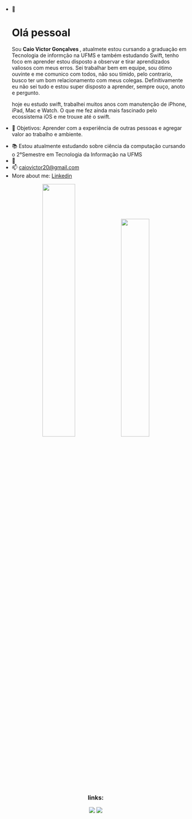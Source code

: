 - 👋 <h1> Olá pessoal</h1>
  Sou <strong>Caio Victor Gonçalves </strong>, atualmete estou cursando a graduação em Tecnologia de informção na UFMS e também estudando Swift, tenho foco em aprender estou disposto a observar e tirar aprendizados valiosos com meus erros. Sei trabalhar bem em equipe, sou ótimo ouvinte e me comunico com todos, não sou tímido, pelo contrario, busco ter um bom relacionamento com meus colegas. Definitivamente eu não sei tudo e estou super disposto a aprender, sempre ouço, anoto e pergunto.
  <p>hoje eu estudo swift, trabalhei muitos anos com manutenção de iPhone, iPad, Mac e Watch. O que me fez ainda mais fascinado pelo ecossistema iOS e me trouxe até o swift.</p>

* 🎯 Objetivos: Aprender com a experiência de outras pessoas e agregar valor ao trabalho e ambiente.

- 📚 Estou atualmente estudando sobre ciência da computação cursando o 2°Semestre em Tecnologia da Informação na UFMS
- 🌱 
- 📫 <a href="mailto:caiovictor20@gmail.com">caiovictor20@gmail.com</a> 
- More about me: <a href="https://www.linkedin.com/in/caio-gon%C3%A7alves-288745a5/">Linkedin</a>
 
<div align="center">
  <img width="42%" src="https://github-readme-stats.vercel.app/api?username=Caiof13Dev&theme=dracula">
  <img width="39%" src="https://github-readme-stats.vercel.app/api/top-langs/?username=Caiof13Dev&layout=compact&theme=dracula">
  
 <div> 
  <h3>links:</h3>
  
   
  <a href="https://www.linkedin.com/in/caio-gon%C3%A7alves-288745a5/" target="_blank"><img src="https://img.shields.io/badge/-LinkedIn-%230077B5?style=for-the-badge&logo=linkedin&logoColor=white" target="_blank"></a>
  <a href = "mailto:caiovictor20@gmail.com"><img src="https://img.shields.io/badge/-Gmail-%23333?style=for-the-badge&logo=gmail&logoColor=white" target="_blank"></a>
  
  </div>
